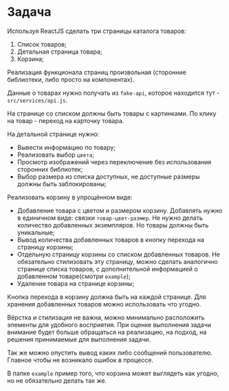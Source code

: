 # Задача

Используя ReactJS сделать три страницы каталога товаров:

1. Список товаров;
2. Детальная страница товара;
3. Корзина;

Реализация функционала страниц произвольная (сторонние библиотеки, либо просто на компонентах).

Данные о товарах нужно получать из `fake-api`, которое находится тут - `src/services/api.js`.

На странице со списком должны быть товары с картинками. По клику на товар - переход на карточку товара.

На детальной странице нужно:

- Вывести информацию по товару;
- Реализовать выбор `цвета`;
- Просмотр изображений через переключение без использования сторонних библиотек;
- Выбор размера из списка доступных, не доступные размеры должны быть заблокированы;

Реализовать корзину в упрощённом виде:

- Добавление товара с цветом и размером корзину. Добавлять нужно в единичном виде: связки `товар-цвет-размер`. Не нужно делать количество добавленных экземпляров. Но товары должны быть уникальные;
- Вывод количества добавленных товаров в кнопку перехода на страницу корзины;
- Отдельную страницу корзины со списком добавленных товаров. Не обязательно стилизовать эту страницу, можно сделать аналогично странице списка товаров, с дополнительной информацией о добавленном товаре(смотри `example`);
- Удаление товара на странице корзины;

Кнопка перехода в корзину должна быть на каждой странице. Для хранения добавленных товаров можно использовать что угодно.

Вёрстка и стилизация не важна, можно минимально расположить элементы для удобного восприятия. При оценке выполнения задачи внимание будет больше обращаться на реализацию, на подход, на решения принимаемые для выполнения задачи.

Так же можно опустить вывод каких либо сообщений пользователю. Главное чтобы не возникало ошибок в процессе.

В папке `example` пример того, что корзина может выглядеть как угодно, но не обязательно делать так же.

